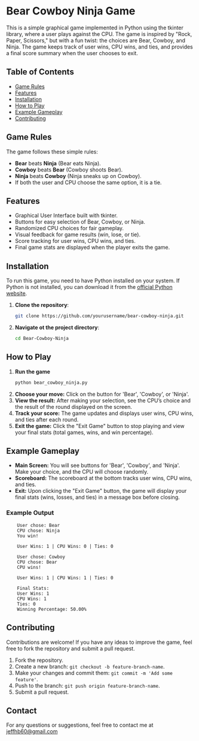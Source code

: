 # Bear Cowboy Ninja Game

This is a simple graphical game implemented in Python using the tkinter library, where a user plays against the CPU. The game is inspired by "Rock, Paper, Scissors," but with a fun twist: the choices are Bear, Cowboy, and Ninja. The game keeps track of user wins, CPU wins, and ties, and provides a final score summary when the user chooses to exit.

## Table of Contents

- [Game Rules](#game-rules)
- [Features](#features)
- [Installation](#installation)
- [How to Play](#how-to-play)
- [Example Gameplay](#example-gameplay)
- [Contributing](#contributing)

## Game Rules

The game follows these simple rules:

- **Bear** beats **Ninja** (Bear eats Ninja).
- **Cowboy** beats **Bear** (Cowboy shoots Bear).
- **Ninja** beats **Cowboy** (Ninja sneaks up on Cowboy).
- If both the user and CPU choose the same option, it is a tie.

## Features

- Graphical User Interface built with tkinter.
- Buttons for easy selection of Bear, Cowboy, or Ninja.
- Randomized CPU choices for fair gameplay.
- Visual feedback for game results (win, lose, or tie).
- Score tracking for user wins, CPU wins, and ties.
- Final game stats are displayed when the player exits the game.

## Installation

To run this game, you need to have Python installed on your system. If Python is not installed, you can download it from the [official Python website](https://www.python.org/downloads/).

1. **Clone the repository**:
   ```bash
   git clone https://github.com/yourusername/bear-cowboy-ninja.git
2. **Navigate ot the project directory**:
   ``` bash
   cd Bear-Cowboy-Ninja

## How to Play
1. **Run the game**
   ``` bash
   python bear_cowboy_ninja.py
2. **Choose your move:** Click on the button for 'Bear', 'Cowboy', or 'Ninja'.
3. **View the result:** After making your selection, see the CPU’s choice and the result of the round displayed on the screen.
4. **Track your score:** The game updates and displays user wins, CPU wins, and ties after each round.
5. **Exit the game:** Click the "Exit Game" button to stop playing and view your final stats (total games, wins, and win percentage).

## Example Gameplay
- **Main Screen:** You will see buttons for 'Bear', 'Cowboy', and 'Ninja'. Make your choice, and the CPU will choose randomly.
- **Scoreboard:** The scoreboard at the bottom tracks user wins, CPU wins, and ties.
- **Exit:** Upon clicking the "Exit Game" button, the game will display your final stats (wins, losses, and ties) in a message box before closing.

### Example Output
  ``` plaintext
      User chose: Bear
      CPU chose: Ninja
      You win!
      
      User Wins: 1 | CPU Wins: 0 | Ties: 0
      
      User chose: Cowboy
      CPU chose: Bear
      CPU wins!
      
      User Wins: 1 | CPU Wins: 1 | Ties: 0
      
      Final Stats:
      User Wins: 1
      CPU Wins: 1
      Ties: 0
      Winning Percentage: 50.00%
  ```

## Contributing
Contributions are welcome! If you have any ideas to improve the game, feel free to fork the repository and submit a pull request.
1. Fork the repository.
2. Create a new branch: `git checkout -b feature-branch-name`.
3. Make your changes and commit them: `git commit -m 'Add some feature'`.
4. Push to the branch: `git push origin feature-branch-name`.
5. Submit a pull request.

## Contact
For any questions or suggestions, feel free to contact me at jeffhb60@gmail.com

